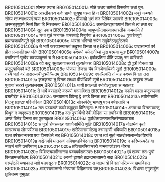 BR0105014001    शौनक उवाच
BR0105014001a	सौते कथय तामेतां विस्तरेण कथां पुनः
BR0105014001c	आस्तीकस्य कवेः साधोः शुश्रूषा परमा हि नः
BR0105014002a	मधुरं कथ्यते सौम्य श्लक्ष्णाक्षरपदं त्वया
BR0105014002c	प्रीयामहे भृशं तात पितेवेदं प्रभाषसे
BR0105014003a	अस्मच्छुश्रूषणे नित्यं पिता हि निरतस्तव
BR0105014003c	आचष्टैतद्यथाख्यानं पिता ते त्वं तथा वद
BR0105014004	सूत उवाच
BR0105014004a	आयुष्यमिदमाख्यानमास्तीकं कथयामि ते
BR0105014004c	यथा श्रुतं कथयतः सकाशाद्वै पितुर्मया
BR0105014005a	पुरा देवयुगे ब्रह्मन्प्रजापतिसुते शुभे
BR0105014005c	आस्तां भगिन्यौ रूपेण समुपेतेऽद्भुतेऽनघे
BR0105014006a	ते भार्ये कश्यपस्यास्तां कद्रूश्च विनता च ह
BR0105014006c	प्रादात्ताभ्यां वरं प्रीतः प्रजापतिसमः पतिः
BR0105014006e	कश्यपो धर्मपत्नीभ्यां मुदा परमया युतः
BR0105014007a	वरातिसर्गं श्रुत्वैव कश्यपादुत्तमं च ते
BR0105014007c	हर्षादप्रतिमां प्रीतिं प्रापतुः स्म वरस्त्रियौ
BR0105014008a	वव्रे कद्रूः सुतान्नागान्सहस्रं तुल्यतेजसः
BR0105014008c	द्वौ पुत्रौ विनता वव्रे कद्रूपुत्राधिकौ बले
BR0105014008e	ओजसा तेजसा चैव विक्रमेणाधिकौ सुतौ
BR0105014009a	तस्यै भर्ता वरं प्रादादध्यर्धं पुत्रमीप्सितम्
BR0105014009c	एवमस्त्विति तं चाह कश्यपं विनता तदा
BR0105014010a	कृतकृत्या तु विनता लब्ध्वा वीर्याधिकौ सुतौ
BR0105014010c	कद्रूश्च लब्ध्वा पुत्राणां सहस्रं तुल्यतेजसाम्
BR0105014011a	धार्यौ प्रयत्नतो गर्भावित्युक्त्वा स महातपाः
BR0105014011c	ते भार्ये वरसंहृष्टे कश्यपो वनमाविशत्
BR0105014012a	कालेन महता कद्रूरण्डानां दशतीर्दश
BR0105014012c	जनयामास विप्रेन्द्र द्वे अण्डे विनता तदा
BR0105014013a	तयोरण्डानि निदधुः प्रहृष्टाः परिचारिकाः
BR0105014013c	सोपस्वेदेषु भाण्डेषु पञ्च वर्षशतानि च
BR0105014014a	ततः पञ्चशते काले कद्रूपुत्रा विनिःसृताः
BR0105014014c	अण्डाभ्यां विनतायास्तु मिथुनं न व्यदृश्यत
BR0105014015a	ततः पुत्रार्थिणी देवी व्रीडिता सा तपस्विनी
BR0105014015c	अण्डं बिभेद विनता तत्र पुत्रमदृक्षत
BR0105014016a	पूर्वार्धकायसम्पन्नमितरेणाप्रकाशता
BR0105014016c	स पुत्रो रोषसम्पन्नः शशापैनामिति श्रुतिः
BR0105014017a	योऽहमेवं कृतो मातस्त्वया लोभपरीतया
BR0105014017c	शरीरेणासमग्रोऽद्य तस्माद्दासी भविष्यसि
BR0105014018a	पञ्च वर्षशतान्यस्या यया विस्पर्धसे सह
BR0105014018c	एष च त्वां सुतो मातर्दास्यत्वान्मोक्षयिष्यति
BR0105014019a	यद्येनमपि मातस्त्वं मामिवाण्डविभेदनात्
BR0105014019c	न करिष्यस्यदेहं वा व्यङ्गं वापि तपस्विनम्
BR0105014020a	प्रतिपालयितव्यस्ते जन्मकालोऽस्य धीरया
BR0105014020c	विशिष्टबलमीप्सन्त्या पञ्चवर्षशतात्परः
BR0105014021a	एवं शप्त्वा ततः पुत्रो विनतामन्तरिक्षगः
BR0105014021c	अरुणो दृश्यते ब्रह्मन्प्रभातसमये सदा
BR0105014022a	गरुडोऽपि यथाकालं जज्ञे पन्नगसूदनः
BR0105014022c	स जातमात्रो विनतां परित्यज्य खमाविशत्
BR0105014023a	आदास्यन्नात्मनो भोज्यमन्नं विहितमस्य यत्
BR0105014023c	विधात्रा भृगुशार्दूल क्षुधितस्य बुभुक्षतः
